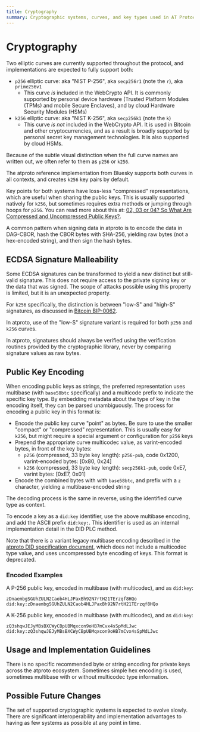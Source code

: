 ```yaml
---
title: Cryptography
summary: Cryptographic systems, curves, and key types used in AT Protocol
---
```


# Cryptography

Two elliptic curves are currently supported throughout the protocol, and implementations are expected to fully support both:

- `p256` elliptic curve: aka "NIST P-256", aka `secp256r1` (note the `r`), aka `prime256v1`
    - This curve *is* included in the WebCrypto API. It is commonly supported by personal device hardware (Trusted Platform Modules (TPMs) and mobile Secure Enclaves), and by cloud Hardware Security Modules (HSMs)
- `k256` elliptic curve: aka "NIST K-256", aka `secp256k1` (note the `k`)
    - This curve *is not* included in the WebCrypto API. It is used in Bitcoin and other cryptocurrencies, and as a result is broadly supported by personal secret key management technologies. It is also supported by cloud HSMs.

Because of the subtle visual distinction when the full curve names are written out, we often refer to them as `p256` or `k256`.

The atproto reference implementation from Bluesky supports both curves in all contexts, and creates `k256`  key pairs by default.

Key points for both systems have loss-less "compressed" representations, which are useful when sharing the public keys. This is usually supported natively for `k256`, but sometimes requires extra methods or jumping through hoops for `p256`. You can read more about this at: [02, 03 or 04? So What Are Compressed and Uncompressed Public Keys?](https://medium.com/asecuritysite-when-bob-met-alice/02-03-or-04-so-what-are-compressed-and-uncompressed-public-keys-6abcb57efeb6).

A common pattern when signing data in atproto is to encode the data in DAG-CBOR, hash the CBOR bytes with SHA-256, yielding raw bytes (not a hex-encoded string), and then sign the hash bytes.


## ECDSA Signature Malleability

Some ECDSA signatures can be transformed to yield a new distinct but still-valid signature. This does not require access to the private signing key or the data that was signed. The scope of attacks possible using this property is limited, but it is an unexpected property.

For `k256` specifically, the distinction is between "low-S" and "high-S" signatures, as discussed in [Bitcoin BIP-0062](https://github.com/bitcoin/bips/blob/master/bip-0062.mediawiki).

In atproto, use of the "low-S" signature variant is required for both `p256` and `k256` curves.

In atproto, signatures should always be verified using the verification routines provided by the cryptographic library, never by comparing signature values as raw bytes.


## Public Key Encoding

When encoding public keys as strings, the preferred representation uses multibase (with `base58btc` specifically) and a multicode prefix to indicate the specific key type. By embedding metadata about the type of key in the encoding itself, they can be parsed unambiguously. The process for encoding a public key in this format is:

- Encode the public key curve "point" as bytes. Be sure to use the smaller "compact" or "compressed" representation. This is usually easy for `k256`, but might require a special argument or configuration for `p256` keys
- Prepend the appropriate curve multicodec value, as varint-encoded bytes, in front of the key bytes:
    - `p256` (compressed, 33 byte key length): `p256-pub`, code 0x1200, varint-encoded bytes: [0x80, 0x24]
    - `k256` (compressed, 33 byte key length): `secp256k1-pub`, code 0xE7, varint bytes: [0xE7, 0x01]
- Encode the combined bytes with with `base58btc`, and prefix with a `z` character, yielding a multibase-encoded string

The decoding process is the same in reverse, using the identified curve type as context.

To encode a key as a `did:key` identifier, use the above multibase encoding, and add the ASCII prefix `did:key:`. This identifier is used as an internal implementation detail in the DID PLC method.

Note that there is a variant legacy multibase encoding described in the [atproto DID specification document](/specs/did), which does not include a multicodec type value, and uses uncompressed byte encoding of keys. This format is deprecated.

### Encoded Examples

A P-256 public key, encoded in multibase (with multicodec), and as `did:key`:

```
zDnaembgSGUhZULN2Caob4HLJPaxBh92N7rtH21TErzqf8HQo
did:key:zDnaembgSGUhZULN2Caob4HLJPaxBh92N7rtH21TErzqf8HQo
```

A K-256 public key, encoded in multibase (with multicodec), and as `did:key`:

```
zQ3shqwJEJyMBsBXCWyCBpUBMqxcon9oHB7mCvx4sSpMdLJwc
did:key:zQ3shqwJEJyMBsBXCWyCBpUBMqxcon9oHB7mCvx4sSpMdLJwc
```

## Usage and Implementation Guidelines

There is no specific recommended byte or string encoding for private keys across the atproto ecosystem. Sometimes simple hex encoding is used, sometimes multibase with or without multicodec type information.


## Possible Future Changes

The set of supported cryptographic systems is expected to evolve slowly. There are significant interoperability and implementation advantages to having as few systems as possible at any point in time.
